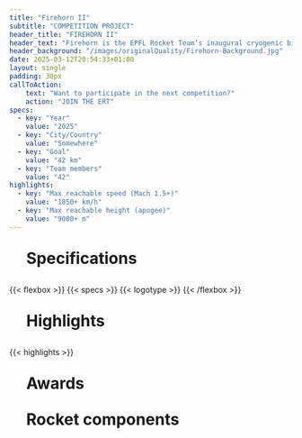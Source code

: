```yaml
---
title: "Firehorn II"
subtitle: "COMPETITION PROJECT"
header_title: "FIREHORN II"
header_text: "Firehorn is the EPFL Rocket Team’s inaugural cryogenic bi-liquid rocket, operating on an innovative architecture. Anticipated to embark on its maiden 9km flight in late 2025 as part of the European Rocket Championship Competition, it is designed from the ground up with the constraints of a 30km flight, which should occur during 2026."
header_background: "/images/originalQuality/Firehorn-Background.jpg"
date: 2025-03-12T20:54:33+01:00
layout: single
padding: 30px
callToAction:
    text: "Want to participate in the next competition?"
    action: "JOIN THE ERT"
specs:
  - key: "Year"
    value: "2025"
  - key: "City/Country"
    value: "Somewhere"
  - key: "Goal"
    value: "42 km"
  - key: "Team members"
    value: "42"
highlights:
  - key: "Max reachable speed (Mach 1.5+)"
    value: "1850+ km/h"
  - key: "Max reachable height (apogee)"
    value: "9000+ m"
---
```

<style>
  h1, h2, h3, h4, h5, h6{
    margin: 30px;
  }
</style>

# Specifications

{{< flexbox >}}
    {{< specs >}}
    {{< logotype >}}
{{< /flexbox >}}

# Highlights

{{< highlights >}}

# Awards

# Rocket components
